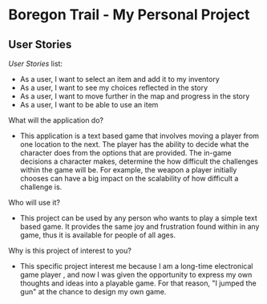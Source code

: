 # Boregon Trail - My Personal Project

## User Stories

*User Stories* list:
- As a user, I want to select an item and add it to my inventory
- As a user, I want to see my choices reflected in the story
- As a user, I want to move further in the map and progress in the story
- As a user, I want to be able to use an item



What will the application do?  
- This application is a text based game that involves moving a player from one location
to the next. The player has the ability to decide what the character does from the 
options that are provided. The in-game decisions a character makes, determine the
how difficult the challenges within the game will be. For example, the weapon a player
initially chooses can have a big impact on the scalability of how difficult a challenge is.


Who will use it?
- This project can be used by any person who wants to play a simple text based game.
It provides the same joy and frustration found within in any game, thus it is available
for people of all ages.

Why is this project of interest to you?
- This specific project interest me because I am a long-time electronical game player
, and now I was given the opportunity to express my own thoughts and ideas into a playable game.
For that reason, "I jumped the gun" at the chance to design my own game.